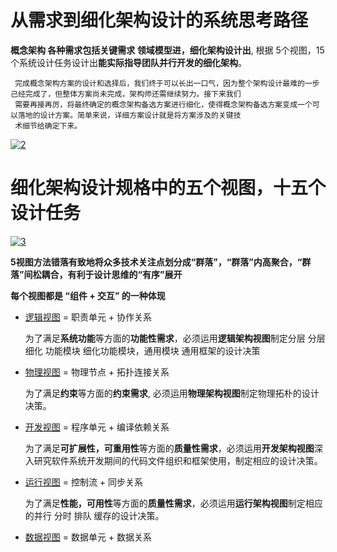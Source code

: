 # 从需求到细化架构设计的系统思考路径

**概念架构 各种需求包括关键需求 领域模型进，细化架构设计出**, 根据 5个视图，15个系统设计任务设计出**能实际指导团队并行开发的细化架构**。

     完成概念架构方案的设计和选择后，我们终于可以长出一口气，因为整个架构设计最难的一步己经完成了，但整体方案尚未完成，架构师还需继续努力。接下来我们
     需要再接再厉，将最终确定的概念架构备选方案进行细化，使得概念架构备选方案变成一个可以落地的设计方案。简单来说，详细方案设计就是将方案涉及的关键技
     术细节给确定下来。

<a href="https://ibb.co/s9WBS96"><img src="https://i.ibb.co/XxYwBx3/2.png" alt="2" border="0"></a>

# 细化架构设计规格中的五个视图，十五个设计任务

<a href="https://ibb.co/25V4ncq"><img src="https://i.ibb.co/QXSwbY9/3.png" alt="3" border="0"></a>

 **5视图方法错落有致地将众多技术关注点划分成“群落”，“群落”内高聚合，“群落”间松耦合，有利于设计思维的“有序”展开**
 
 **每个视图都是 “组件 + 交互” 的一种体现**

 * [逻辑视图](https://github.com/stevenli91748/Software-Architecture-Design/blob/master/细化架构设计/逻辑视图.md) = 职责单元 + 协作关系
 
   为了满足**系统功能**等方面的**功能性需求**，必须运用**逻辑架构视图**制定分层 分层细化 功能模块 细化功能模块，通用模块 通用框架的设计决策
   
 * [物理视图](https://github.com/stevenli91748/Software-Architecture-Design/blob/master/细化架构设计/物理视图.md) = 物理节点 + 拓扑连接关系
 
   为了满足**约束**等方面的**约束需求**, 必须运用**物理架构视图**制定物理拓朴的设计决策。
 
 * [开发视图](https://github.com/stevenli91748/Software-Architecture-Design/blob/master/细化架构设计/开发视图.md) = 程序单元 + 编译依赖关系
   
   为了满足**可扩展性，可重用性**等方面的**质量性需求**，必须运用**开发架构视图**深入研究软件系统开发期间的代码文件组织和框架使用，制定相应的设计决策。
   
 * [运行视图](https://github.com/stevenli91748/Software-Architecture-Design/blob/master/细化架构设计/运行视图.md) = 控制流 + 同步关系
 
   为了满足**性能，可用性**等方面的**质量性需求**，必须运用**运行架构视图**制定相应的并行 分时 排队 缓存的设计决策。
   
 * [数据视图](https://github.com/stevenli91748/Software-Architecture-Design/blob/master/细化架构设计/数据视图.md) = 数据单元 + 数据关系
